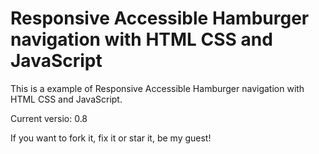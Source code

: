 # Responsive Accessible Hamburger navigation with HTML CSS and JavaScript
This is a example of Responsive Accessible Hamburger navigation with HTML CSS and JavaScript.

Current versio: 0.8

If you want to fork it, fix it or star it, be my guest!
